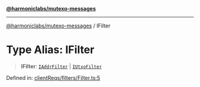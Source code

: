 [**@harmoniclabs/mutexo-messages**](../README.md)

***

[@harmoniclabs/mutexo-messages](../README.md) / IFilter

# Type Alias: IFilter

> **IFilter**: [`IAddrFilter`](../interfaces/IAddrFilter) \| [`IUtxoFilter`](../interfaces/IUtxoFilter)

Defined in: [clientReqs/filters/Filter.ts:5](https://github.com/HarmonicLabs/mutexo-messages/blob/aefac8841dc1fa8aebb577df666016362446522d/src/clientReqs/filters/Filter.ts#L5)
